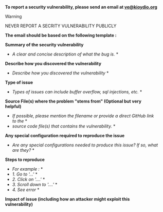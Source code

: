 **To report a security vulnerability, please send an email at ve@kioydio.org**

> [!WARNING]
> NEVER REPORT A SECRITY VULNERABILITY PUBLICLY

**The email should be based on the following template :**

**Summary of the security vulnerability**
* *A clear and concise description of what the bug is.* *

**Describe how you discovered the vulnerability**
* *Describe how you discovered the vulnerability* *

**Type of issue**
* *Types of issues can include buffer overflow, sql injections, etc.* *

**Source File(s) where the problem "stems from" (Optional but very helpful)**
* *If possible, please mention the filename or provide a direct GitHub link to the* *
* *source code file(s) that contains the vulnerability.* *

**Any special configuration required to reproduce the issue**
* *Are any special configurations needed to produce this issue? If so, what are they?* *

**Steps to reproduce**
* *For example :* *
* *1. Go to '...'* *
* *2. Click on '....'* *
* *3. Scroll down to '....'* *
* *4. See error* *

**Impact of issue (including how an attacker might exploit this vulnerability)**
